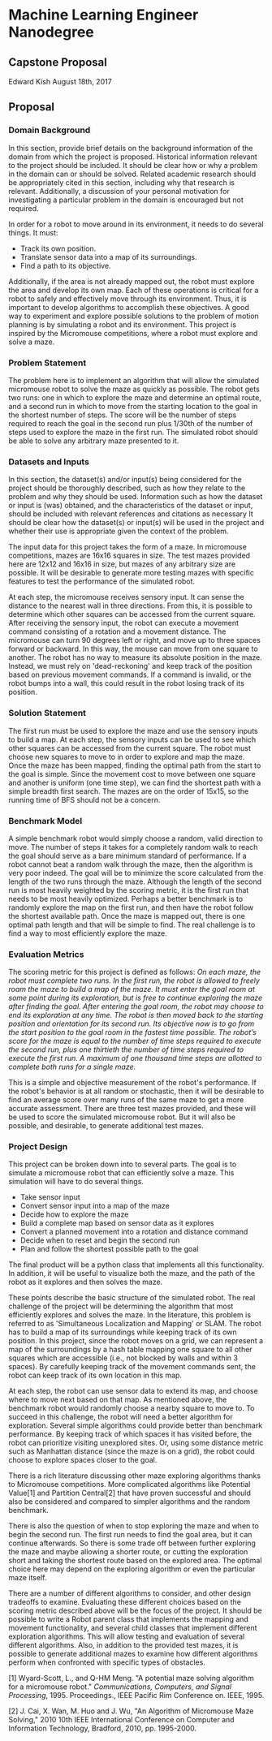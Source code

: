 # Machine Learning Engineer Nanodegree
## Capstone Proposal
Edward Kish
August 18th, 2017

## Proposal
### Domain Background

In this section, provide brief details on the background information of the domain from which the project is proposed. Historical information relevant to the project should be included. It should be clear how or why a problem in the domain can or should be solved. Related academic research should be appropriately cited in this section, including why that research is relevant. Additionally, a discussion of your personal motivation for investigating a particular problem in the domain is encouraged but not required.

In order for a robot to move around in its environment, it needs to do several things.  It must:
- Track its own position.
- Translate sensor data into a map of its surroundings.
- Find a path to its objective.

Additionally, if the area is not already mapped out, the robot must explore the area and develop its own map.  Each of these operations is critical for a robot to safely and effectively move through its environment.  Thus, it is important to develop algorithms to accomplish these objectives.  A good way to experiment and explore possible solutions to the problem of motion planning is by simulating a robot and its environment.  This project is inspired by the Micromouse competitions, where a robot must explore and solve a maze.  

### Problem Statement

The problem here is to implement an algorithm that will allow the simulated micromouse robot to solve the maze as quickly as possible.  The robot gets two runs: one in which to explore the maze and determine an optimal route, and a second run in which to move from the starting location to the goal in the shortest number of steps.  The score will be the number of steps required to reach the goal in the second run plus 1/30th of the number of steps used to explore the maze in the first run.  The simulated robot should be able to solve any arbitrary maze presented to it.

### Datasets and Inputs

In this section, the dataset(s) and/or input(s) being considered for the project should be thoroughly described, such as how they relate to the problem and why they should be used. Information such as how the dataset or input is (was) obtained, and the characteristics of the dataset or input, should be included with relevant references and citations as necessary It should be clear how the dataset(s) or input(s) will be used in the project and whether their use is appropriate given the context of the problem.

The input data for this project takes the form of a maze.  In micromouse competitions, mazes are 16x16 squares in size.  The test mazes provided here are 12x12 and 16x16 in size, but mazes of any arbitrary size are possible.  It will be desirable to generate more testing mazes with specific features to test the performance of the simulated robot.  

At each step, the micromouse receives sensory input.  It can sense the distance to the nearest wall in three directions.  From this, it is possible to determine which other squares can be accessed from the current square.  After receiving the sensory input, the robot can execute a movement command consisting of a rotation and a movement distance.  The micromouse can turn 90 degrees left or right, and move up to three spaces forward or backward.  In this way, the mouse can move from one square to another.  The robot has no way to measure its absolute position in the maze.  Instead, we must rely on 'dead-reckoning' and keep track of the position based on previous movement commands.  If a command is invalid, or the robot bumps into a wall, this could result in the robot losing track of its position.  

### Solution Statement

The first run must be used to explore the maze and use the sensory inputs to build a map.  At each step, the sensory inputs can be used to see which other squares can be accessed from the current square.  The robot must choose new squares to move to in order to explore and map the maze.  Once the maze has been mapped, finding the optimal path from the start to the goal is simple.  Since the movement cost to move between one square and another is uniform (one time step), we can find the shortest path with a simple breadth first search.  The mazes are on the order of 15x15, so the running time of BFS should not be a concern.   

### Benchmark Model

A simple benchmark robot would simply choose a random, valid direction to move.  The number of steps it takes for a completely random walk to reach the goal should serve as a bare minimum standard of performance.  If a robot cannot beat a random walk through the maze, then the algorithm is very poor indeed.  The goal will be to minimize the score calculated from the length of the two runs through the maze.  Although the length of the second run is most heavily weighted by the scoring metric, it is the first run that needs to be most heavily optimized.  Perhaps a better benchmark is to randomly explore the map on the first run, and then have the robot follow the shortest available path.  Once the maze is mapped out, there is one optimal path length and that will be simple to find.  The real challenge is to find a way to most efficiently explore the maze.

### Evaluation Metrics

The scoring metric for this project is defined as follows: _On each maze, the robot must complete two runs. In the first run, the robot is allowed to freely roam the maze to build a map of the maze. It must enter the goal room at some point during its exploration, but is free to continue exploring the maze after finding the goal. After entering the goal room, the robot may choose to end its exploration at any time. The robot is then moved back to the starting position and orientation for its second run. Its objective now is to go from the start position to the goal room in the fastest time possible. The robot’s score for the maze is equal to the number of time steps required to execute the second run, plus one thirtieth the number of time steps required to execute the first run. A maximum of one thousand time steps are allotted to complete both runs for a single maze._

This is a simple and objective measurement of the robot's performance.  If the robot's behavior is at all random or stochastic, then it will be desirable to find an average score over many runs of the same maze to get a more accurate assessment.  There are three test mazes provided, and these will be used to score the simulated micromouse robot.  But it will also be possible, and desirable, to generate additional test mazes.

### Project Design

This project can be broken down into to several parts.  The goal is to simulate  a micromouse robot that can efficiently solve a maze.  This simulation will have to do several things.
- Take sensor input
- Convert sensor input into a map of the maze
- Decide how to explore the maze
- Build a complete map based on sensor data as it explores
- Convert a planned movement into a rotation and distance command
- Decide when to reset and begin the second run
- Plan and follow the shortest possible path to the goal

The final product will be a python class that implements all this functionality.  In addition, it will be useful to visualize both the maze, and the path of the robot as it explores and then solves the maze.  

These points describe the basic structure of the simulated robot.  The real challenge of the project will be determining the algorithm that most efficiently explores and solves the maze.  In the literature, this problem is referred to as 'Simultaneous Localization and Mapping' or SLAM.  The robot has to build a map of its surroundings while keeping track of its own position.  In this project, since the robot moves on a grid, we can represent a map of the surroundings by a hash table mapping one square to all other squares which are accessible (i.e., not blocked by walls and within 3 spaces).  By carefully keeping track of the movement commands sent, the robot can keep track of its own location in this map.

At each step, the robot can use sensor data to extend its map, and choose where to move next based on that map.  As mentioned above, the benchmark robot would randomly choose a nearby square to move to.  To succeed in this challenge, the robot will need a better algorithm for exploration.  Several simple algorithms could provide better than benchmark performance.  By keeping track of which spaces it has visited before, the robot can prioritize visiting unexplored sites.  Or, using some distance metric such as Manhattan distance (since the maze is on a grid), the robot could choose to explore spaces closer to the goal.

There is a rich literature discussing other maze exploring algorithms thanks to Micromouse competitions.  More complicated algorithms like Potential Value[1] and Partition Central[2] that have proven successful and should also be considered and compared to simpler algorithms and the random benchmark.

There is also the question of when to stop exploring the maze and when to begin the second run.  The first run needs to find the goal area, but it can continue afterwards.  So there is some trade off between further exploring the maze and maybe allowing a shorter route, or cutting the exploration short and taking the shortest route based on the explored area.  The optimal choice here may depend on the exploring algorithm or even the particular maze itself.

There are a number of different algorithms to consider, and other design tradeoffs to examine.  Evaluating these different choices based on the scoring metric described above will be the focus of the project.  It should be possible to write a Robot parent class that implements the mapping and movement functionality, and several child classes that implement different exploration algorithms.  This will allow testing and evaluation of several different algorithms.  Also, in addition to the provided test mazes, it is possible to generate additional mazes to examine how different algorithms perform when confronted with specific types of obstacles.

[1] Wyard-Scott, L., and Q-HM Meng. "A potential maze solving algorithm for a micromouse robot." _Communications, Computers, and Signal Processing_, 1995. Proceedings., IEEE Pacific Rim Conference on. IEEE, 1995.

[2] J. Cai, X. Wan, M. Huo and J. Wu, "An Algorithm of Micromouse Maze Solving," 2010 10th IEEE International Conference on Computer and Information Technology, Bradford, 2010, pp. 1995-2000.
